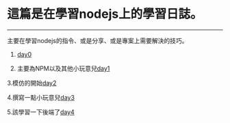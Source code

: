 # 這篇是在學習nodejs上的學習日誌。
------
主要在學習nodejs的指令、或是分享、或是專案上需要解決的技巧。

1. [day0]()

2. 主要為NPM以及其他小玩意兒[day1](https://github.com/fogdingding/nodejs-tutorial/tree/master/Day01)

3.模仿的開始[day2](https://github.com/fogdingding/nodejs-tutorial/tree/master/Day02)

4.撰寫一點小玩意兒[day3](https://github.com/fogdingding/nodejs-tutorial/tree/master/Day03)

5.該學習一下後端了[day4](https://github.com/fogdingding/nodejs-tutorial/tree/master/Day04)